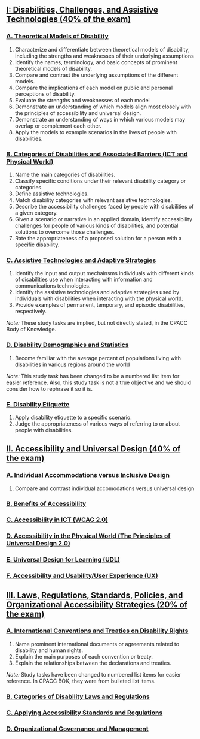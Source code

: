 

## [I: Disabilities, Challenges, and Assistive Technologies (40% of the exam)](I/index.md)

### [A. Theoretical Models of Disability](I/A/index.md)
1.	Characterize and differentiate between theoretical models of disability, including the strengths and weaknesses of their underlying assumptions
2.	Identify the names, terminology, and basic concepts of prominent theoretical models of disability.
3.	Compare and contrast the underlying assumptions of the different models.
4.	Compare the implications of each model on public and personal perceptions of disability.
5.	Evaluate the strengths and weaknesses of each model
6.	Demonstrate an understanding of which models align most closely with the principles of accessibility and universal design.
7.	Demonstrate an understanding of ways in which various models may overlap or complement each other.
8.	Apply the models to example scenarios in the lives of people with disabilities.

### [B. Categories of Disabilities and Associated Barriers (ICT and Physical World)](I/B/index.md)
1.	Name the main categories of disabilities.
2.	Classify specific conditions under their relevant disability category or categories.
3.	Define assistive technologies.
4.	Match disability categories with relevant assistive technologies.
5.	Describe the accessibility challenges faced by people with disabilities of a given category.
6.	Given a scenario or narrative in an applied domain, identify accessibility challenges for people of various kinds of disabilities, and potential solutions to overcome those challenges.
7.	Rate the appropriateness of a proposed solution for a person with a specific disability.

### [C. Assistive Technologies and Adaptive Strategies](I/C/index.md)
1. Identify the input and output mechainsms individuals with different kinds of disabilities use when interacting with information and communications technologies.
2. Identify the assistive technologies and adaptive strategies used by individuals with disabilities when interacting with the physical world.
3. Provide examples of permanent, temporary, and episodic disabilities, respectively.

*Note:* These study tasks are implied, but not directly stated, in the CPACC Body of Knowledge.

### [D. Disability Demographics and Statistics](I/D/index.md)
1. Become familiar with the average percent of populations living with disabilities in various regions around the world

*Note:* This study task has been changed to be a numbered list item for easier reference.  Also, this study task is not a true objective and we should consider how to rephrase it so it is.

### [E. Disability Etiquette](I/E/index.md) 
1. Apply disability etiquette to a specific scenario.
2. Judge the appropriateness of various ways of referring to or about people with disabilities.

## [II. Accessibility and Universal Design (40% of the exam)](II/index.md)

### [A. Individual Accommodations versus Inclusive Design](II/A/index.md)
1. Compare and contrast individual accomodations versus universal design

### [B. Benefits of Accessibility](II/B/index.md)

### [C. Accessibility in ICT (WCAG 2.0)](II/C/index.md)

### [D. Accessibility in the Physical World (The Principles of Universal Design 2.0)](II/D/index.md)

### [E. Universal Design for Learning (UDL)](II/E/index.md)

### [F. Accessibility and Usability/User Experience (UX)](II/F/index.md)



## [III. Laws, Regulations, Standards, Policies, and Organizational Accessibility Strategies (20% of the exam)](III/index.md)

### [A. International Conventions and Treaties on Disability Rights](III/A/index.md)
1. Name prominent international documents or agreements related to disability and human rights.
2. Explain the main purposes of each convention or treaty.
3. Explain the relationships between the declarations and treaties.

*Note:* Study tasks have been changed to numbered list items for easier reference.  In CPACC BOK, they were from bulleted list items.

### [B. Categories of Disability Laws and Regulations](III/B/index.md)

### [C. Applying Accessibility Standards and Regulations](III/C/index.md)

### [D. Organizational Governance and Management](III/D/index.md)